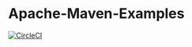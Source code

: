 # Apache-Maven-Examples
[![CircleCI](https://circleci.com/gh/Nazjara/Apache-Maven-Examples.svg?style=svg)](https://circleci.com/gh/Nazjara/Apache-Maven-Examples)